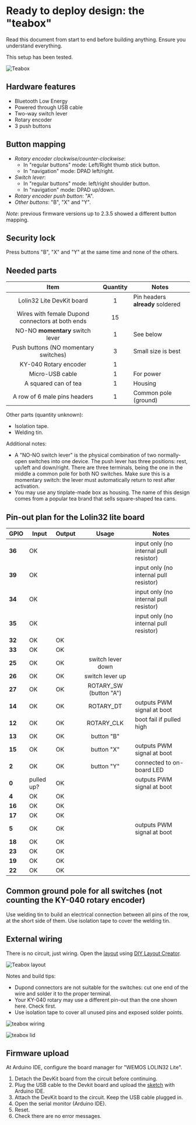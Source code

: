 # Ready to deploy design: the "teabox"

Read this document from start to end before building anything. Ensure you understand everything.

This setup has been tested.

![Teabox](../../pictures/Teabox.png)

## Hardware features

- Bluetooth Low Energy
- Powered through USB cable
- Two-way switch lever
- Rotary encoder
- 3 push buttons

## Button mapping

- *Rotary encoder clockwise/counter-clockwise*:
  - In "regular buttons" mode: Left/Right thumb stick button.
  - In "navigation" mode: DPAD left/right.
- *Switch lever*:
  - In "regular buttons" mode: left/right shoulder button.
  - In "navigation" mode: DPAD up/down.
- *Rotary encoder push button*: "A".
- *Other buttons*: "B", "X" and "Y".

*Note*: previous firmware versions up to 2.3.5 showed a different button mapping.

## Security lock

Press buttons "B", "X" and "Y" at the same time and none of the others.

## Needed parts

|                     **Item**                     | **Quantity** | Notes                            |
| :----------------------------------------------: | :----------: | -------------------------------- |
|            Lolin32 Lite DevKit board             |      1       | Pin headers **already** soldered |
| Wires with female Dupond connectors at both ends |      15      |                                  |
|         NO-NO **momentary** switch lever         |      1       | See below                        |
|       Push buttons (NO momentary switches)       |      3       | Small size is best               |
|              KY-040 Rotary encoder               |      1       |                                  |
|                 Micro-USB cable                  |      1       | For power                        |
|               A squared can of tea               |      1       | Housing                          |
|           A row of 6 male pins headers           |      1       | Common pole (ground)             |

Other parts (quantity unknown):

- Isolation tape.
- Welding tin.

Additional notes:

- A "NO-NO switch lever" is the physical combination of two normally-open switches into one device. The push lever has three positions: rest, up/left and down/right. There are three terminals, being the one in the middle a common pole for both NO switches. Make sure this is a momentary switch: the lever must automatically return to rest after activation.
- You may use any tinplate-made box as housing. The name of this design comes from a popular tea brand that sells square-shaped tea cans.

## Pin-out plan for the Lolin32 lite board

| **GPIO** | **Input**  | **Output** |       **Usage**        | **Notes**                              |
| -------- | ---------- | ---------- | :--------------------: | -------------------------------------- |
| **36**   | OK         |            |                        | input only (no internal pull resistor) |
| **39**   | OK         |            |                        | input only (no internal pull resistor) |
| **34**   | OK         |            |                        | input only (no internal pull resistor) |
| **35**   | OK         |            |                        | input only (no internal pull resistor) |
| **32**   | OK         | OK         |                        |                                        |
| **33**   | OK         | OK         |                        |                                        |
| **25**   | OK         | OK         |   switch lever down    |                                        |
| **26**   | OK         | OK         |    switch lever up     |                                        |
| **27**   | OK         | OK         | ROTARY_SW (button "A") |                                        |
| **14**   | OK         | OK         |       ROTARY_DT        | outputs PWM signal at boot             |
| **12**   | OK         | OK         |       ROTARY_CLK       | boot fail if pulled high               |
| **13**   | OK         | OK         |       button "B"       |                                        |
| **15**   | OK         | OK         |       button "X"       | outputs PWM signal at boot             |
| **2**    | OK         | OK         |       button "Y"       | connected to on-board LED              |
| **0**    | pulled up? | OK         |                        | outputs PWM signal at boot             |
| **4**    | OK         | OK         |                        |                                        |
| **16**   | OK         | OK         |                        |                                        |
| **17**   | OK         | OK         |                        |                                        |
| **5**    | OK         | OK         |                        | outputs PWM signal at boot             |
| **18**   | OK         | OK         |                        |                                        |
| **23**   | OK         | OK         |                        |                                        |
| **19**   | OK         | OK         |                        |                                        |
| **22**   | OK         | OK         |                        |                                        |

## Common ground pole for all switches (not counting the KY-040 rotary encoder)

Use welding tin to build an electrical connection between all pins of the row, at the short side of them. Use isolation tape to cover the welding tin.

## External wiring

There is no circuit, just wiring. Open the [layout](./teabox.diy) using [DIY Layout Creator](https://github.com/bancika/diy-layout-creator).

![Teabox layout](./Teabox.png)

Notes and build tips:

- Dupond connectors are not suitable for the switches: cut one end of the wire and solder it to the proper terminal.
- Your KY-040 rotary may use a different pin-out than the one shown here. Check first.
- Use isolation tape to cover all unused pins and exposed solder points.

![teabox wiring](../../pictures/Teabox_inside.png)

![teabox lid](../../pictures/Teabox_lid.png)

## Firmware upload

At Arduino IDE, configure the board manager for "WEMOS LOLIN32 Lite".

1. Detach the DevKit board from the circuit before continuing.
2. Plug the USB cable to the Devkit board and upload the [sketch](../../../../src/Firmware/Teabox/Teabox.ino) with Arduino IDE.
3. Attach the DevKit board to the circuit. Keep the USB cable plugged in.
4. Open the serial monitor (Arduino IDE).
5. Reset.
6. Check there are no error messages.
